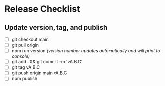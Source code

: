 # Release Checklist

## Update version, tag, and publish

- [ ] git checkout main
- [ ] git pull origin
- [ ] npm run version  _(version number updates automatically and will print to console)_
- [ ] git add . && git commit -m 'vA.B.C'
- [ ] git tag vA.B.C
- [ ] git push origin main vA.B.C
- [ ] npm publish
